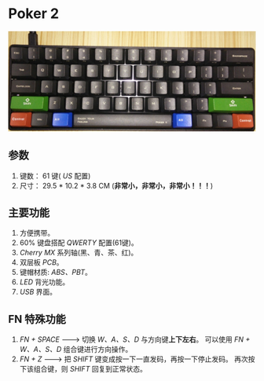 # Poker 2 #
  
![Poker II](./pictures/PokerII.jpg)  
## 参数 ##
  
1. 键数： 61 键( *US* 配置)  
2. 尺寸： 29.5 * 10.2 * 3.8 CM (**非常小，非常小，非常小！！！**)  
  
## 主要功能 ##
  
1. 方便携带。  
2. 60% 键盘搭配 *QWERTY* 配置(61键)。  
3. *Cherry MX* 系列轴(黑、青、茶、红)。  
4. 双层板 *PCB*。  
5. 键帽材质: *ABS、PBT*。  
6. *LED* 背光功能。  
7. *USB* 界面。  

## FN 特殊功能 ##
  
1. *FN + SPACE* ---> 切换 *W、A、S、D* 与方向键**上下左右**。
	可以使用 *FN + W、A、S、D* 组合键进行方向操作。  
2. *FN + Z* ---> 把 *SHIFT* 键变成按一下一直发码，再按一下停止发码。
	再次按下该组合键，则 *SHIFT* 回复到正常状态。  
  